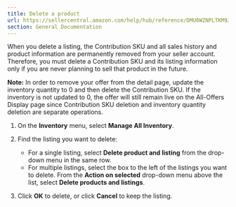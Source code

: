 ```yaml
---
title: Delete a product
url: https://sellercentral.amazon.com/help/hub/reference/DMU6WZNPLTKM9J3
section: General Documentation
---
```


When you delete a listing, the Contribution SKU and all sales history and
product information are permanently removed from your seller account.
Therefore, you must delete a Contribution SKU and its listing information only
if you are never planning to sell that product in the future.

**Note:** In order to remove your offer from the detail page, update the
inventory quantity to 0 and then delete the Contribution SKU. If the inventory
is not updated to 0, the offer will still remain live on the All-Offers
Display page since Contribution SKU deletion and inventory quantity deletion
are separate operations.

  1. On the **Inventory** menu, select **Manage All Inventory**.

  2. Find the listing you want to delete:
     * For a single listing, select **Delete product and listing** from the drop-down menu in the same row.
     * For multiple listings, select the box to the left of the listings you want to delete. From the **Action on selected** drop-down menu above the list, select **Delete products and listings**.

  3. Click **OK** to delete, or click **Cancel** to keep the listing.

